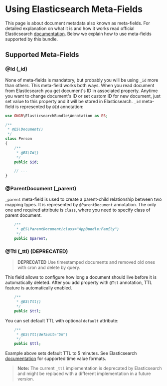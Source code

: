 Using Elasticsearch Meta-Fields
===

This page is about document metadata also known as meta-fields. For detailed
explanation on what it is and how it works read official Elasticsearch
[documentation][1]. Below we explain how to use meta-fields supported
by this bundle.

Supported Meta-Fields
---

### @Id (_id)

None of meta-fields is mandatory, but probably you will be using `_id` more than
others. This meta-field works both ways. When you read document from Elasticsearch
you get document's ID in associated property. Anytime you want to change document's ID
or set custom ID for new document, just set value to this property and it will be
stored in Elasticsearch. `_id` meta-field is represented by `@Id` annotation:

```php     
use ONGR\ElasticsearchBundle\Annotation as ES;

/**
 * @ES\Document()
 */
class Person
{
    /**
     * @ES\Id()
     */
    public $id;

    // ...
}
```

### @ParentDocument (_parent)

`_parent` meta-field is used to create a parent-child relationship between two mapping
types. It is represented by `@ParentDocument` annotation. The only one and required
attribute is `class`, where you need to specify class of parent document.

```php     
    /**
     * @ES\ParentDocument(class="AppBundle:Family")
     */
    public $parent;
```

### @Ttl (_ttl) (DEPRECATED)

> **DEPRECATED** Use timestamped documents and removed old ones with cron and delete by query.

This field allows to configure how long a document should live before it is automatically
deleted. After you add property with `@Ttl` annotation, TTL feature is automatically enabled. 

```php     
    /**
     * @ES\Ttl()
     */
    public $ttl;
```

You can set default TTL with optional `default` attribute:

```php     
    /**
     * @ES\Ttl(default="5m")
     */
    public $ttl;
```

Example above sets default TTL to 5 minutes. See Elasticsearch [documentation][2]
for supported time value formats.

> __Note:__ The current `_ttl` implementation is deprecated by Elasticsearch and
> might be replaced with a different implementation in a future version.

[1]: https://www.elastic.co/guide/en/elasticsearch/reference/current/mapping-fields.html
[2]: https://www.elastic.co/guide/en/elasticsearch/reference/current/common-options.html#time-units

